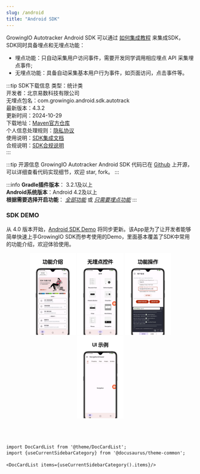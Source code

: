 ```yaml
---
slug: /android
title: "Android SDK"
---
```


GrowingIO Autotracker Android SDK 可以通过 [如何集成教程](/docs/android/Introduce) 来集成SDK，SDK同时具备埋点和无埋点功能：
* 埋点功能：只自动采集用户访问事件，需要开发同学调用相应埋点 API 采集埋点事件;
* 无埋点功能：具备自动采集基本用户行为事件，如页面访问，点击事件等。

:::tip SDK下载信息
类型：统计类 <br/>
开发者：北京易数科技有限公司 <br/>
无埋点包名：com.growingio.android.sdk.autotrack <br/>
最新版本：4.3.2 <br/>
更新时间：2024-10-29 <br/>
下载地址：[Maven官方仓库](https://repo1.maven.org/maven2/com/growingio/android/) <br/>
个人信息处理规则：[隐私协议](https://accounts.growingio.com/user-privacy) <br/>
使用说明：[SDK集成文档](/docs/android/Introduce) <br/>
合规说明：[SDK合规说明](/knowledge/compliance/androidCompliance) <br/>
:::

:::tip 开源信息
GrowingIO Autotracker Android SDK 代码已在 [Github](https://github.com/growingio/growingio-sdk-android-autotracker) 上开源，可以详细查看代码实现细节，欢迎 star, fork。
:::

:::info
**Gradle插件版本**： 3.2.1及以上  
**Android系统版本**：Android 4.2及以上<br/>
**根据需要选择开启功能**：  _[全部功能](/docs/android/Introduce)_  或  _[只需要埋点功能](/docs/android/Introduce#只开启埋点功能)_
:::

### SDK DEMO
从 4.0 版本开始，[Android SDK Demo](https://github.com/growingio/growingio-sdk-android-demo) 将同步更新。该App是为了让开发者能够简单快速上手GrowingIO SDK而参考使用的Demo，里面基本覆盖了SDK中常用的功能介绍，欢迎体验使用。

<div align="center">
    <img src="https://raw.githubusercontent.com/growingio/growingio-sdk-android-demo/master/images/feature.jpg" width="24.5%" alt="feature" />  
    <img src="https://raw.githubusercontent.com/growingio/growingio-sdk-android-demo/master/images/ui.jpg" width="24.5%" alt="ui" />  
    <img src="https://raw.githubusercontent.com/growingio/growingio-sdk-android-demo/master/images/logcat.jpg" width="24.5%" alt="feature" />  
    <img src="https://raw.githubusercontent.com/growingio/growingio-sdk-android-demo/master/images/detail.jpg" width="24.5%" alt="feature" />  

</div> 

<br/>
<br/>
<br/>

```mdx-code-block
import DocCardList from '@theme/DocCardList';
import {useCurrentSidebarCategory} from '@docusaurus/theme-common';

<DocCardList items={useCurrentSidebarCategory().items}/>
```

